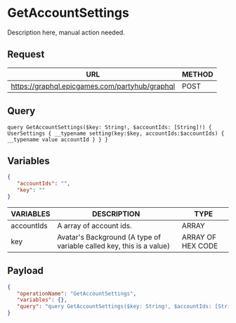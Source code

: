 # GetAccountSettings

Description here, manual action needed.

## Request
| URL | METHOD |
| - | - |
| https://graphql.epicgames.com/partyhub/graphql | POST |

## Query
```
query GetAccountSettings($key: String!, $accountIds: [String]!) { UserSettings { __typename setting(key:$key, accountIds:$accountIds) { __typename value accountId } } }
```

## Variables
```json
{
   "accountIds": "",
   "key": ""
}
```
| VARIABLES | DESCRIPTION | TYPE |
| - | - | - |
| accountIds | A array of account ids. | ARRAY |
| key | Avatar's Background (A type of variable called key, this is a value) | ARRAY OF HEX CODE |

## Payload
```json
{
   "operationName": "GetAccountSettings",
   "variables": {},
   "query": "query GetAccountSettings($key: String!, $accountIds: [String]!) { UserSettings { __typename setting(key:$key, accountIds:$accountIds) { __typename value accountId } } }"
}
```